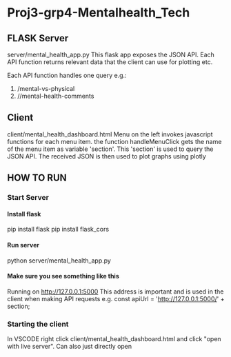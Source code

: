 # Proj3-grp4-Mentalhealth_Tech

## FLASK Server
server/mental_health_app.py
This flask app exposes the JSON API.
Each API function returns relevant data that the client can use for plotting etc.

Each API function handles one query e.g.:
1. /mental-vs-physical
2. //mental-health-comments

## Client
client/mental_health_dashboard.html
Menu on the left invokes javascript functions for each menu item.
the function handleMenuClick gets the name of the menu item as variable 'section'.
This 'section' is used to query the JSON API.
The received JSON is then used to plot graphs using plotly



## HOW TO RUN
### Start Server
#### Install flask
pip install flask
pip install flask_cors

#### Run server
python server/mental_health_app.py

#### Make sure you see something like this
Running on http://127.0.0.1:5000
This address is important and is used in the client when making API requests
e.g. const apiUrl = 'http://127.0.0.1:5000/' + section;

### Starting the client
In VSCODE right click client/mental_health_dashboard.html and click "open with live server".
Can also just directly open 